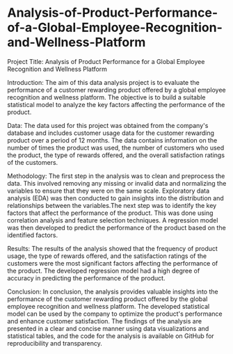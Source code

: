 # Analysis-of-Product-Performance-of-a-Global-Employee-Recognition-and-Wellness-Platform


Project Title: Analysis of Product Performance for a Global Employee Recognition and Wellness Platform

Introduction: The aim of this data analysis project is to evaluate the performance of a customer rewarding product offered by a global employee recognition and wellness platform. The objective is to build a suitable statistical model to analyze the key factors affecting the performance of the product.

Data: The data used for this project was obtained from the company's database and includes customer usage data for the customer rewarding product over a period of 12 months. The data contains information on the number of times the product was used, the number of customers who used the product, the type of rewards offered, and the overall satisfaction ratings of the customers.

Methodology: The first step in the analysis was to clean and preprocess the data. This involved removing any missing or invalid data and normalizing the variables to ensure that they were on the same scale. Exploratory data analysis (EDA) was then conducted to gain insights into the distribution and relationships between the variables.The next step was to identify the key factors that affect the performance of the product. This was done using correlation analysis and feature selection techniques. A regression model was then developed to predict the performance of the product based on the identified factors.

Results: The results of the analysis showed that the frequency of product usage, the type of rewards offered, and the satisfaction ratings of the customers were the most significant factors affecting the performance of the product. The developed regression model had a high degree of accuracy in predicting the performance of the product.

Conclusion: In conclusion, the analysis provides valuable insights into the performance of the customer rewarding product offered by the global employee recognition and wellness platform. The developed statistical model can be used by the company to optimize the product's performance and enhance customer satisfaction. The findings of the analysis are presented in a clear and concise manner using data visualizations and statistical tables, and the code for the analysis is available on GitHub for reproducibility and transparency.
